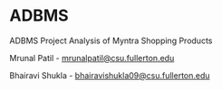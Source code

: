 # ADBMS

ADBMS Project
Analysis of Myntra Shopping Products

Mrunal Patil - mrunalpatil@csu.fullerton.edu

Bhairavi Shukla - bhairavishukla09@csu.fullerton.edu
